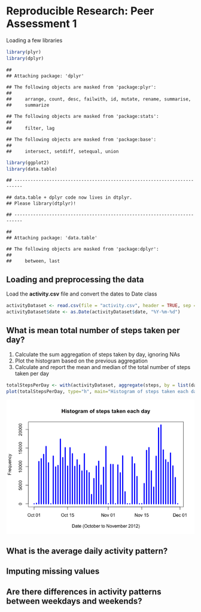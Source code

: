 # Reproducible Research: Peer Assessment 1
Loading a few libraries

```r
library(plyr)
library(dplyr)
```

```
## 
## Attaching package: 'dplyr'
```

```
## The following objects are masked from 'package:plyr':
## 
##     arrange, count, desc, failwith, id, mutate, rename, summarise,
##     summarize
```

```
## The following objects are masked from 'package:stats':
## 
##     filter, lag
```

```
## The following objects are masked from 'package:base':
## 
##     intersect, setdiff, setequal, union
```

```r
library(ggplot2)
library(data.table)
```

```
## -------------------------------------------------------------------------
```

```
## data.table + dplyr code now lives in dtplyr.
## Please library(dtplyr)!
```

```
## -------------------------------------------------------------------------
```

```
## 
## Attaching package: 'data.table'
```

```
## The following objects are masked from 'package:dplyr':
## 
##     between, last
```

## Loading and preprocessing the data
Load the **activity.csv** file and convert the dates to Date class

```r
activityDataset <- read.csv(file = "activity.csv", header = TRUE, sep = ",")
activityDataset$date <- as.Date(activityDataset$date, "%Y-%m-%d")
```


## What is mean total number of steps taken per day?
1. Calculate the sum aggregation of steps taken by day, ignoring NAs
2. Plot the histogram based on the previous aggregation
3. Calculate and report the mean and median of the total number of steps taken per day

```r
totalStepsPerDay <- with(activityDataset, aggregate(steps, by = list(date), sum, na.rm=TRUE))
plot(totalStepsPerDay, type="h", main="Histogram of steps taken each day", xlab="Date (October to November 2012)", ylab="Frequency", lwd=4, col="blue")
```

![](PA1_template_files/figure-html/unnamed-chunk-3-1.png)<!-- -->


## What is the average daily activity pattern?



## Imputing missing values



## Are there differences in activity patterns between weekdays and weekends?
